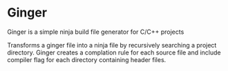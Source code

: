 Ginger
=======

Ginger is a simple ninja build file generator for C/C++ projects

Transforms a ginger file into a ninja file by recursively searching a project
directory. Ginger creates a complation rule for each source file and include compiler
flag for each directory containing header files. 
